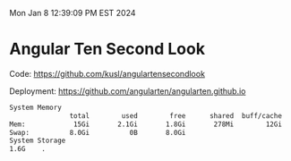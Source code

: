 Mon Jan  8 12:39:09 PM EST 2024

# Angular Ten Second Look

Code: https://github.com/kusl/angulartensecondlook

Deployment: https://github.com/angularten/angularten.github.io

```bash
System Memory
               total        used        free      shared  buff/cache   available
Mem:            15Gi       2.1Gi       1.8Gi       278Mi        12Gi        13Gi
Swap:          8.0Gi          0B       8.0Gi
System Storage
1.6G	.
